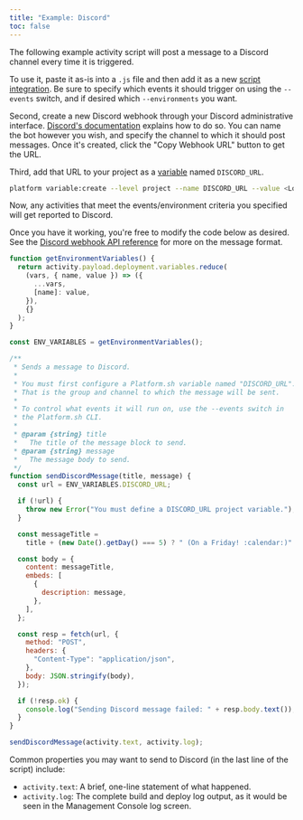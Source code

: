 ```yaml
---
title: "Example: Discord"
toc: false
---
```


The following example activity script will post a message to a Discord channel every time it is triggered.

To use it, paste it as-is into a `.js` file and then add it as a new [script integration](/integrations/activity/_index.md#installing).  Be sure to specify which events it should trigger on using the `--events` switch, and if desired which `--environments` you want.

Second, create a new Discord webhook through your Discord administrative interface.  [Discord's documentation](https://support.discord.com/hc/en-us/articles/228383668-Intro-to-Webhooks) explains how to do so.  You can name the bot however you wish, and specify the channel to which it should post messages.  Once it's created, click the "Copy Webhook URL" button to get the URL.

Third, add that URL to your project as a [variable](../../development/variables/_index.md) named `DISCORD_URL`.

```bash
platform variable:create --level project --name DISCORD_URL --value <Long Discord URL here>
```

Now, any activities that meet the events/environment criteria you specified will get reported to Discord.

Once you have it working, you're free to modify the code below as desired.  See the [Discord webhook API reference](https://discord.com/developers/docs/resources/webhook#execute-webhook) for more on the message format.

```javascript
function getEnvironmentVariables() {
  return activity.payload.deployment.variables.reduce(
    (vars, { name, value }) => ({
      ...vars,
      [name]: value,
    }),
    {}
  );
}

const ENV_VARIABLES = getEnvironmentVariables();

/**
 * Sends a message to Discord.
 *
 * You must first configure a Platform.sh variable named "DISCORD_URL".
 * That is the group and channel to which the message will be sent.
 *
 * To control what events it will run on, use the --events switch in
 * the Platform.sh CLI.
 *
 * @param {string} title
 *   The title of the message block to send.
 * @param {string} message
 *   The message body to send.
 */
function sendDiscordMessage(title, message) {
  const url = ENV_VARIABLES.DISCORD_URL;

  if (!url) {
    throw new Error("You must define a DISCORD_URL project variable.");
  }

  const messageTitle =
    title + (new Date().getDay() === 5) ? " (On a Friday! :calendar:)" : "";

  const body = {
    content: messageTitle,
    embeds: [
      {
        description: message,
      },
    ],
  };

  const resp = fetch(url, {
    method: "POST",
    headers: {
      "Content-Type": "application/json",
    },
    body: JSON.stringify(body),
  });

  if (!resp.ok) {
    console.log("Sending Discord message failed: " + resp.body.text());
  }
}

sendDiscordMessage(activity.text, activity.log);
```

Common properties you may want to send to Discord (in the last line of the script) include:

* `activity.text`: A brief, one-line statement of what happened.
* `activity.log`: The complete build and deploy log output, as it would be seen in the Management Console log screen.
